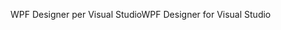 <span data-ttu-id="6bf3a-101">WPF Designer per Visual Studio</span><span class="sxs-lookup"><span data-stu-id="6bf3a-101">WPF Designer for Visual Studio</span></span>